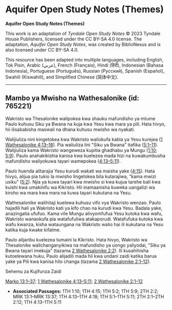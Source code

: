 # Aquifer Open Study Notes (Themes)

**Aquifer Open Study Notes (Themes)**

This work is an adaptation of *Tyndale Open Study Notes* © 2023 Tyndale House Publishers, licensed under the CC BY\-SA 4\.0 license. The adaptation, *Aquifer Open Study Notes*, was created by BiblioNexus and is also licensed under CC BY\-SA 4\.0\.

This resource has been adapted into multiple languages, including English, Tok Pisin, Arabic (عربي), French (Français), Hindi (हिंदी), Indonesian (Bahasa Indonesia), Portuguese (Português), Russian (Русский), Spanish (Español), Swahili (Kiswahili), and Simplified Chinese (简体中文).



--------------------------------

## Mambo ya Mwisho na Wathesalonike (id: 765221)

Wakristo wa Thesalonike walipokea kwa shauku mafundisho ya mtume Paulo kuhusu Siku ya Bwana na kuja kwa Yesu kwa mara ya pili. Hata hivyo, hii ilisababisha maswali na dhana kuhusu mwisho wa nyakati.

Walijiuliza nini kingetokea kwa Wakristo waliokufa kabla ya Yesu kurejea ([1 Wathesalonike 4:13–18](https://ref.ly/1Thess4:13-1Thess4:18)). Pia waliuliza lini "Siku ya Bwana" itafika ([5:1–11](https://ref.ly/1Thess5:1-1Thess5:11)). Walijiuliza kama Wakristo wangeweza kupitia ghadhabu ya Mungu ([1:10](https://ref.ly/1Thess1:10); [5:9](https://ref.ly/1Thess5:9)). Paulo anahakikishia kanisa kwa kuelezea mada hizi na kuwakumbusha mafundisho waliyokuwa tayari wamepokea ([4:13–5:11](https://ref.ly/1Thess4:13-1Thess5:11)).

Paulo huenda alitarajia Yesu kurudi wakati wa maisha yake ([4:15](https://ref.ly/1Thess4:15)). Hata hivyo, alijua pia tukio la mwisho lingetokea bila kutarajiwa, “kama mwizi usiku” ([5:2](https://ref.ly/1Thess5:2)). Njia ya kuwa tayari kwa mwisho si kwa kujua tarehe bali kwa kuishi kwa umakinifu wa Kikristo. Hii inamaanisha kuweka uangalizi wa kiroho wa mara kwa mara na kuwa tayari kukutana na Yesu.

Wathesalonike walihitaji kuelewa kuhusu vifo vya Wakristo wenzao. Paulo hajadili hali ya Wakristo kati ya kifo chao na kurudi kwa Yesu. Badala yake, anazingatia ufufuo. Kama vile Mungu alivyomfufua Yesu kutoka kwa wafu, Wakristo wanaokufa pia watafufuliwa atakaporudi. Watafufuka kutoka kwa wafu kwanza, kisha wataungana na Wakristo walio hai ili kukutana na Yesu katika kuja kwake kifalme.

Paulo alijaribu kuelezea tumaini la Kikristo. Hata hivyo, Wakristo wa Thesalonike walichanganyikiwa na mafundisho ya uongo yaliyodai, "Siku ya Bwana tayari imekuja" (tazama [2 Wathesalonike 2:2](https://ref.ly/2Thess2:2)). Ili kusahihisha kutoelewana huku, Paulo alijadili mada hii kwa undani zaidi katika barua yake ya Pili kwa kanisa hilo changa (tazama [2 Wathesalonike 2:1–12](https://ref.ly/2Thess2:1-2Thess2:12)).

Sehemu za Kujifunza Zaidi

[Marko 13:1–37](https://ref.ly/Mark13:1-Mark13:37); [1 Wathesalonike 4:13–5:11](https://ref.ly/1Thess4:13-1Thess5:11); [2 Wathesalonike 2:1–12](https://ref.ly/2Thess2:1-2Thess2:12)

* **Associated Passages:** 1TH 1:10; 1TH 4:15; 1TH 5:2; 1TH 5:9; 2TH 2:2; MRK 13:1–MRK 13:37; 1TH 4:13–1TH 4:18; 1TH 5:1–1TH 5:11; 2TH 2:1–2TH 2:12; 1TH 4:13–1TH 5:11

